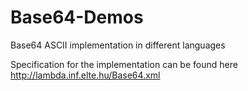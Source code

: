 # Base64-Demos
Base64 ASCII implementation in different languages

Specification for the implementation can be found here http://lambda.inf.elte.hu/Base64.xml
